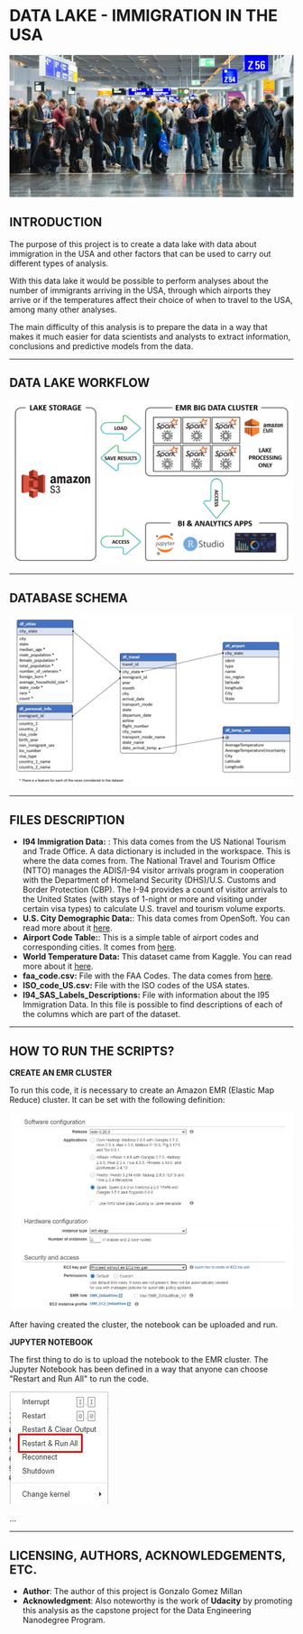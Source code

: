 # **DATA LAKE - IMMIGRATION IN THE USA**

![](images/immigration_usa.jpg)

## **INTRODUCTION**

The purpose of this project is to create a data lake with data about immigration in the USA and other factors that can be used to carry out different types of analysis. 

With this data lake it would be possible to perform analyses about the number of immigrants arriving in the USA, through which airports they arrive or if the temperatures affect their choice of when to travel to the USA, among many other analyses.

The main difficulty of this analysis is to prepare the data in a way that makes it much easier for data scientists and analysts to extract information, conclusions and predictive models from the data.

---

## **DATA LAKE WORKFLOW**

![](images/Data_Lake_Sparkify_Workflow.png)

---

## **DATABASE SCHEMA**

![](images/DataLake_Immigration_USA_Structure.jpg)

---

## **FILES DESCRIPTION**
- **I94 Immigration Data:** : This data comes from the US National Tourism and Trade Office. A data dictionary is included in the workspace. This is where the data comes from. The National Travel and Tourism Office (NTTO) manages the ADIS/I-94 visitor arrivals program in cooperation with the Department of Homeland Security (DHS)/U.S. Customs and Border Protection (CBP). The I-94 provides a count of visitor arrivals to the United States (with stays of 1-night or more and visiting under certain visa types) to calculate U.S. travel and tourism volume exports.  
- **U.S. City Demographic Data:**: This data comes from OpenSoft. You can read more about it [here](https://public.opendatasoft.com/explore/dataset/us-cities-demographics/export/).
- **Airport Code Table:**: This is a simple table of airport codes and corresponding cities. It comes from [here](https://datahub.io/core/airport-codes#data).
- **World Temperature Data:**  This dataset came from Kaggle. You can read more about it [here](https://www.kaggle.com/datasets/berkeleyearth/climate-change-earth-surface-temperature-data).
- **faa_code.csv:** File with the FAA Codes. The data comes from [here](https://www.faa.gov/air_traffic/flight_info/aeronav/aero_data/Loc_ID_Search/Encodes_Decodes/).
- **ISO_code_US.csv:** File with the ISO codes of the USA states.
- **I94_SAS_Labels_Descriptions:** File with information about the I95 Immigration Data. In this file is possible to find descriptions of each of the columns which are part of the dataset.

---

## **HOW TO RUN THE SCRIPTS?**

**CREATE AN EMR CLUSTER**

To run this code, it is necessary to create an Amazon EMR (Elastic Map Reduce) cluster. It can be set with the following definition:

![](images/emr_cluster_config.jpg)

After having created the cluster, the notebook can be uploaded and run.

**JUPYTER NOTEBOOK**

The first thing to do is to upload the notebook to the EMR cluster. The Jupyter Notebook has been defined in a way that anyone can choose "Restart and Run All" to run the code.

![](images/run_jupyter_notebook.jpg)

...

---
## **LICENSING, AUTHORS, ACKNOWLEDGEMENTS, ETC.**
- **Author**: The author of this project is Gonzalo Gomez Millan
- **Acknowledgment**: Also noteworthy is the work of **Udacity** by promoting  this analysis as the capstone project for the Data Engineering Nanodegree Program.